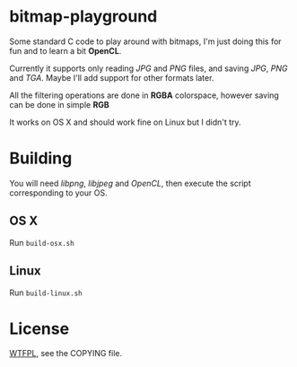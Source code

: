 # bitmap-playground

Some standard C code to play around with bitmaps, I'm just doing this for fun and to learn a bit **OpenCL**.

Currently it supports only reading *JPG* and *PNG* files, and saving *JPG*, *PNG* and *TGA*. Maybe I'll add support for other formats later.

All the filtering operations are done in **RGBA** colorspace, however saving can be done in simple **RGB**

It works on OS X and should work fine on Linux but I didn't try.


# Building

You will need *libpng*, *libjpeg* and *OpenCL*, then execute the script corresponding to your OS.

## OS X

Run `build-osx.sh`


## Linux

Run `build-linux.sh`


# License

[WTFPL](http://www.wtfpl.net/about/ "WTFPL"), see the COPYING file.
